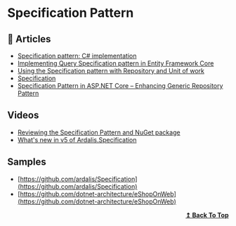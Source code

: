 # Specification Pattern

## 📝 Articles

- [Specification pattern: C# implementation](https://enterprisecraftsmanship.com/posts/specification-pattern-c-implementation/)
- [Implementing Query Specification pattern in Entity Framework Core](https://gunnarpeipman.com/ef-core-query-specification/) 
- [Using the Specification pattern with Repository and Unit of work](https://dotnetfalcon.com/using-the-specification-pattern-with-repository-and-unit-of-work/)
- [Specification](https://ardalis.github.io/Specification/)
- [Specification Pattern in ASP.NET Core – Enhancing Generic Repository Pattern](https://codewithmukesh.com/blog/specification-pattern-in-aspnet-core/)
## Videos

- [Reviewing the Specification Pattern and NuGet package](https://www.youtube.com/watch?v=BgWWbBUWyig)
- [What's new in v5 of Ardalis.Specification](https://www.youtube.com/watch?v=gT72mWdD4Qo)

## Samples

- [https://github.com/ardalis/Specification](https://github.com/ardalis/Specification)
- [https://github.com/dotnet-architecture/eShopOnWeb](https://github.com/dotnet-architecture/eShopOnWeb)

<div align="right">
  <b><a href="#contents">↥ Back To Top</a></b>
</div>
